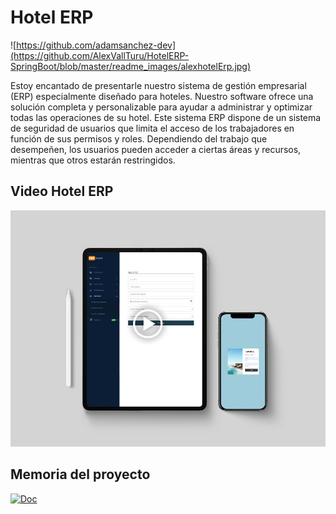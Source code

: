 # Hotel ERP

![https://github.com/adamsanchez-dev](https://github.com/AlexVallTuru/HotelERP-SpringBoot/blob/master/readme_images/alexhotelErp.jpg)

Estoy encantado de presentarle nuestro sistema de gestión empresarial (ERP) especialmente diseñado para hoteles. Nuestro software ofrece una solución completa y personalizable para ayudar a administrar y optimizar todas las operaciones de su hotel. Este sistema ERP dispone de un sistema de seguridad de usuarios que limita el acceso de los trabajadores en función de sus permisos y roles. Dependiendo del trabajo que desempeñen, los usuarios pueden acceder a ciertas áreas y recursos, mientras que otros estarán restringidos.

## Video Hotel ERP
[![HotelErpVideo](https://github.com/adamsanchez-dev/HotelERP-SpringBoot/blob/master/readme_images/videoHotelErp.jpg)](https://www.youtube.com/watch?v=wy2oUR686r0&ab_channel=AlejandroGonz%C3%A1lezEspejo)

## Memoria del proyecto

[![Doc](https://img.shields.io/badge/DOC-2496ED?style=for-the-badge&logo=microsoftword&logoColor=white&labelColor=101010)](https://docs.google.com/document/d/1bUDZDz2CETTRdBgvvsMG7kdFFDxuPzInAPW-Gsu5ra4/edit?usp=sharing)
